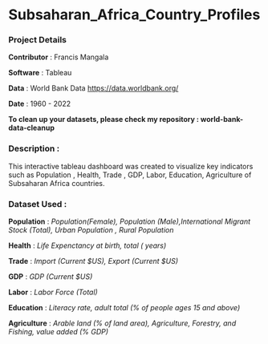 # Subsaharan_Africa_Country_Profiles

### Project Details

**Contributor** : Francis Mangala 

**Software** : Tableau

**Data** : World Bank Data https://data.worldbank.org/

**Date** : 1960 - 2022

**To clean up your datasets, please check my repository : world-bank-data-cleanup**

### Description :

This interactive tableau dashboard was created to visualize key indicators such as Population , Health, Trade , GDP, Labor, Education, Agriculture of Subsaharan Africa countries.

### Dataset Used :

**Population** : *Population(Female), Population (Male),International Migrant Stock (Total), Urban Population , Rural Population*

**Health** : *Life Expenctancy at birth, total ( years)*

**Trade** : *Import (Current $US), Export (Current $US)*

**GDP** : *GDP (Current $US)*

**Labor** : *Labor Force (Total)*

**Education** : *Literacy rate, adult total (% of people ages 15 and above)*

**Agriculture** : *Arable land (% of land area), Agriculture, Forestry, and Fishing, value added (% GDP)*


